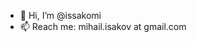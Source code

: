 - 👋 Hi, I’m @issakomi
- 📫 Reach me: mihail.isakov at gmail.com

<!---
issakomi/issakomi is a ✨ special ✨ repository because its `README.md` (this file) appears on your GitHub profile.
You can click the Preview link to take a look at your changes.
--->
